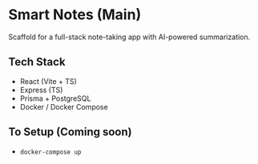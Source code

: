 # Smart Notes (Main)

Scaffold for a full-stack note-taking app with AI-powered summarization.

## Tech Stack
- React (Vite + TS)
- Express (TS)
- Prisma + PostgreSQL
- Docker / Docker Compose

## To Setup (Coming soon)
- `docker-compose up`
